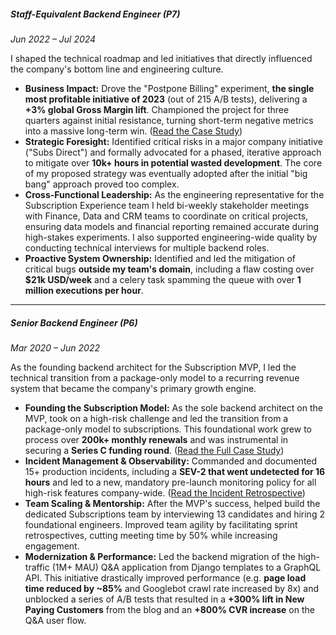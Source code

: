 ##### Staff-Equivalent Backend Engineer (P7)
*Jun 2022 – Jul 2024*

I shaped the technical roadmap and led initiatives that directly influenced the company's bottom line and engineering culture.

- **Business Impact:** Drove the "Postpone Billing" experiment, **the single most profitable initiative of 2023** (out of 215 A/B tests), delivering a **+3% global Gross Margin lift**. Championed the project for three quarters against initial resistance, turning short-term negative metrics into a massive long-term win. ([Read the Case Study](#casestudy-postpone-billing))
- **Strategic Foresight:** Identified critical risks in a major company initiative ("Subs Direct") and formally advocated for a phased, iterative approach to mitigate over **10k+ hours in potential wasted development**. The core of my proposed strategy was eventually adopted after the initial "big bang" approach proved too complex.
- **Cross-Functional Leadership:** As the engineering representative for the Subscription Experience team I held bi-weekly stakeholder meetings with Finance, Data and CRM teams to coordinate on critical projects, ensuring data models and financial reporting remained accurate during high-stakes experiments. I also supported engineering-wide quality by conducting technical interviews for multiple backend roles.
- **Proactive System Ownership:** Identified and led the mitigation of critical bugs **outside my team's domain**, including a flaw costing over **$21k USD/week** and a celery task spamming the queue with over **1 million executions per hour**.

---

##### Senior Backend Engineer (P6)
*Mar 2020 – Jun 2022*

As the founding backend architect for the Subscription MVP, I led the technical transition from a package-only model to a recurring revenue system that became the company's primary growth engine.

- **Founding the Subscription Model:** As the sole backend architect on the MVP, took on a high-risk challenge and led the transition from a package-only model to subscriptions. This foundational work grew to process over **200k+ monthly renewals** and was instrumental in securing a **Series C funding round**. ([Read the Full Case Study](#casestudy-subscription-model))
- **Incident Management & Observability:** Commanded and documented 15+ production incidents, including a **SEV-2 that went undetected for 16 hours** and led to a new, mandatory pre-launch monitoring policy for all high-risk features company-wide. ([Read the Incident Retrospective](#casestudy-incident-74))
- **Team Scaling & Mentorship:** After the MVP's success, helped build the dedicated Subscriptions team by interviewing 13 candidates and hiring 2 foundational engineers. Improved team agility by facilitating sprint retrospectives, cutting meeting time by 50% while increasing engagement.
- **Modernization & Performance:** Led the backend migration of the high-traffic (1M+ MAU) Q&A application from Django templates to a GraphQL API. This initiative drastically improved performance (e.g. **page load time reduced by ~85%** and Googlebot crawl rate increased by 8x) and unblocked a series of A/B tests that resulted in a **+300% lift in New Paying Customers** from the blog and an **+800% CVR increase** on the Q&A user flow.
